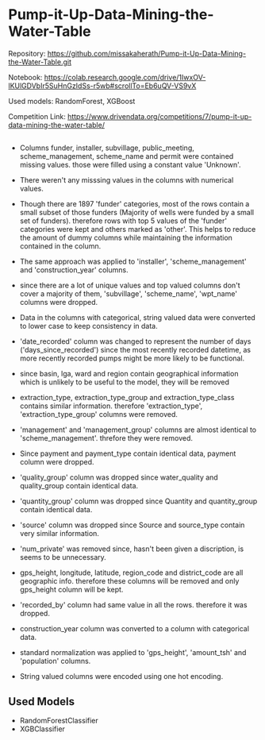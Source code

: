 # Pump-it-Up-Data-Mining-the-Water-Table

Repository: https://github.com/missakaherath/Pump-it-Up-Data-Mining-the-Water-Table.git

Notebook: https://colab.research.google.com/drive/1IwxOV-lKUlGDVbIr5SuHnGzIdSs-r5wb#scrollTo=Eb6uQV-VS9vX

Used models: RandomForest, XGBoost

Competition Link: https://www.drivendata.org/competitions/7/pump-it-up-data-mining-the-water-table/

##

* Columns funder, installer, subvillage, public_meeting, scheme_management, scheme_name and permit were contained missing values. those were filled using a constant value 'Unknown'.

* There weren't any misssing values in the columns with numerical values.

* Though there are 1897 'funder' categories, most of the rows contain a small subset of those funders (Majority of wells were funded by a small set of funders). therefore rows with top 5 values of the 'funder' categories were kept and others marked as 'other'.
This helps to reduce the amount of dummy columns while maintaining the information contained in the column.

* The same approach was applied to 'installer', 'scheme_management' and 'construction_year' columns.

* since there are a lot of unique values and top valued columns don't cover a majority of them, 'subvillage', 'scheme_name', 'wpt_name' columns were dropped.

* Data in the columns with categorical, string valued data were converted to lower case to keep consistency in data.

* 'date_recorded' column was changed to represent the number of days ('days_since_recorded') since the most recently recorded datetime, as more recently recorded pumps might be more likely to be functional.

* since basin, lga, ward and region contain geographical information which is unlikely to be useful to the model, they will be removed

* extraction_type, extraction_type_group and extraction_type_class contains similar information. therefore 'extraction_type', 'extraction_type_group' columns were removed.

* 'management' and 'management_group' columns are almost identical to 'scheme_management'. threfore they were removed.

* Since payment and payment_type contain identical data, payment column were dropped.

* 'quality_group' column was dropped since water_quality and quality_group contain identical data.

* 'quantity_group' column was dropped since Quantity and quantity_group contain identical data.

* 'source' column was dropped since Source and source_type contain very similar information.

* 'num_private' was removed since, hasn't been given a discription, is seems to be unnecessary.

* gps_height, longitude, latitude, region_code and district_code are all geographic info. therefore these columns will be removed and only gps_height column will be kept.

* 'recorded_by' column had same value in all the rows. therefore it was dropped.

* construction_year column was converted to a column with categorical data.

* standard normalization was applied to 'gps_height', 'amount_tsh' and 'population' columns.

* String valued columns were encoded using one hot encoding.

## Used Models

* RandomForestClassifier
* XGBClassifier

